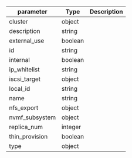 | parameter | Type | Description |
| ----------- | ----------- |----------- |
| cluster  |  object  |    |
| description  |  string  |    |
| external_use  |  boolean  |    |
| id  |  string  |    |
| internal  |  boolean  |    |
| ip_whitelist  |  string  |    |
| iscsi_target  |  object  |    |
| local_id  |  string  |    |
| name  |  string  |    |
| nfs_export  |  object  |    |
| nvmf_subsystem  |  object  |    |
| replica_num  |  integer  |    |
| thin_provision  |  boolean  |    |
| type  |  object  |    |